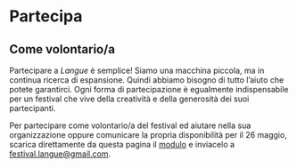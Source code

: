 <h1 class="main-title">Partecipa</h1>

<h2 id="come-volontario-a">Come volontario/a</h2>

Partecipare a *Langue* è semplice!
Siamo una macchina piccola, ma in continua ricerca di espansione. Quindi abbiamo bisogno di tutto l’aiuto che potete garantirci. Ogni forma di partecipazione è egualmente indispensabile per un festival che vive della creatività e della generosità dei suoi partecipanti.

Per partecipare come volontario/a del festival ed aiutare nella sua organizzazione oppure comunicare la propria disponibilità per il 26 maggio, scarica direttamente da questa pagina il <a target="_blank" href="download/modulo_volontari.docx">modulo</a> e inviacelo a <festival.langue@gmail.com>.
